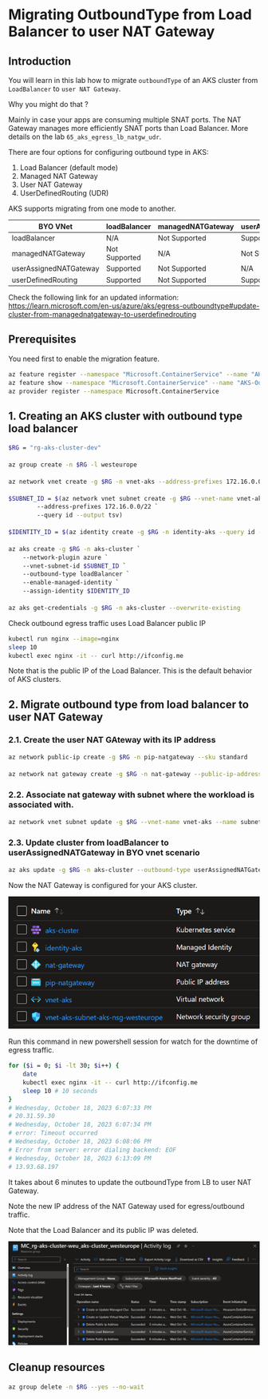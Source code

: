 # Migrating OutboundType from Load Balancer to user NAT Gateway

## Introduction

You will learn in this lab how to migrate `outboundType` of an AKS cluster from `LoadBalancer` to `user NAT Gateway`.

Why you might do that ?

Mainly in case your apps are consuming multiple SNAT ports.
The NAT Gateway manages more efficiently SNAT ports than Load Balancer.
More details on the lab `65_aks_egress_lb_natgw_udr`.

There are four options for configuring outbound type in AKS:
1. Load Balancer (default mode)
2. Managed NAT Gateway
3. User NAT Gateway
4. UserDefinedRouting (UDR)

AKS supports migrating from one mode to another.

| BYO VNet     | loadBalancer | managedNATGateway | userAssignedNATGateway | userDefinedRouting |
| ------------ | ------------ | ----------------- | ---------------------- | ------------------ |
| loadBalancer | N/A          | Not Supported     | Supported              | Supported          | 
| managedNATGateway | Not Supported | N/A | Not Supported | Not Supported | 
| userAssignedNATGateway | Supported | Not Supported | N/A | Supported | 
| userDefinedRouting | Supported | Not Supported | Supported | N/A | 

Check the following link for an updated information: https://learn.microsoft.com/en-us/azure/aks/egress-outboundtype#update-cluster-from-managednatgateway-to-userdefinedrouting

## Prerequisites

You need first to enable the migration feature.

```bash
az feature register --namespace "Microsoft.ContainerService" --name "AKS-OutBoundTypeMigrationPreview"
az feature show --namespace "Microsoft.ContainerService" --name "AKS-OutBoundTypeMigrationPreview"
az provider register --namespace Microsoft.ContainerService
```

## 1. Creating an AKS cluster with outbound type load balancer

```bash
$RG = "rg-aks-cluster-dev"

az group create -n $RG -l westeurope

az network vnet create -g $RG -n vnet-aks --address-prefixes 172.16.0.0/20 

$SUBNET_ID = $(az network vnet subnet create -g $RG --vnet-name vnet-aks -n subnet-aks `
        --address-prefixes 172.16.0.0/22 `
        --query id --output tsv)

$IDENTITY_ID = $(az identity create -g $RG -n identity-aks --query id --output tsv)

az aks create -g $RG -n aks-cluster `
    --network-plugin azure `
    --vnet-subnet-id $SUBNET_ID `
    --outbound-type loadBalancer `
    --enable-managed-identity `
    --assign-identity $IDENTITY_ID

az aks get-credentials -g $RG -n aks-cluster --overwrite-existing
```

Check outbound egress traffic uses Load Balancer public IP

```bash
kubectl run nginx --image=nginx
sleep 10
kubectl exec nginx -it -- curl http://ifconfig.me
```

Note that is the public IP of the Load Balancer. This is the default behavior of AKS clusters.

## 2. Migrate outbound type from load balancer to user NAT Gateway

### 2.1. Create the user NAT GAteway with its IP address

```bash
az network public-ip create -g $RG -n pip-natgateway --sku standard

az network nat gateway create -g $RG -n nat-gateway --public-ip-addresses pip-natgateway
```

### 2.2. Associate nat gateway with subnet where the workload is associated with.

```bash
az network vnet subnet update -g $RG --vnet-name vnet-aks --name subnet-aks --nat-gateway nat-gateway
```

### 2.3. Update cluster from loadBalancer to userAssignedNATGateway in BYO vnet scenario

```bash
az aks update -g $RG -n aks-cluster --outbound-type userAssignedNATGateway
```

Now the NAT Gateway is configured for your AKS cluster.

![](images/resources.png)

Run this command in new powershell session for watch for the downtime of egress traffic.

```bash
for ($i = 0; $i -lt 30; $i++) {
    date
    kubectl exec nginx -it -- curl http://ifconfig.me
    sleep 10 # 10 seconds
}
# Wednesday, October 18, 2023 6:07:33 PM
# 20.31.59.30
# Wednesday, October 18, 2023 6:07:34 PM
# error: Timeout occurred
# Wednesday, October 18, 2023 6:08:06 PM
# Error from server: error dialing backend: EOF
# Wednesday, October 18, 2023 6:13:09 PM
# 13.93.68.197
```

It takes about 6 minutes to update the outboundType from LB to user NAT Gateway.

Note the new IP address of the NAT Gateway used for egress/outbound traffic.

Note that the Load Balancer and its public IP was deleted.

![](images/deleted-lb.png)

## Cleanup resources

```bash
az group delete -n $RG --yes --no-wait 
```